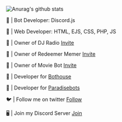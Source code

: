 
![Anurag's github stats](https://github-readme-stats.vercel.app/api?username=sgtharley5050&count_private=true)

🤖 | Bot Developer: Discord.js

🤖 | Web Developer: HTML, EJS, CSS, PHP, JS

🤖 | Owner of DJ Radio [Invite](https://discord.com/oauth2/authorize?client_id=758253727261524010&scope=bot&permissions=58191169)

🤖 | Owner of Redeemer Memer [Invite](https://discord.com/oauth2/authorize?client_id=780117264455958558&scope=bot&permissions=523329)

🤖 | Owner of Movie Bot [Invite](https://discord.com/oauth2/authorize?client_id=776833362878529536&permissions=518208&scope=bot)

🤖 | Developer for [Bothouse](https://bothouse.xyz/)

🤖 | Developer for [Paradisebots](https://paradisebots.net/)

🐦 | Follow me on twitter [Follow](https://twitter.com/Sgtharley50501)

🖥️ | Join my Discord Server [Join](https://discord.com/invite/49GtrEhpwx)
